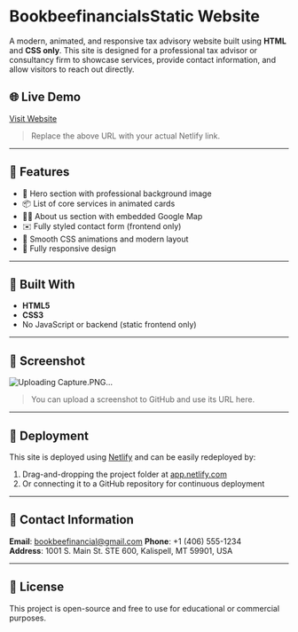 # BookbeefinancialsStatic Website

A modern, animated, and responsive tax advisory website built using **HTML** and **CSS only**. This site is designed for a professional tax advisor or consultancy firm to showcase services, provide contact information, and allow visitors to reach out directly.

## 🌐 Live Demo

[Visit Website](https://bookbeefinancials.netlify.app/)

> Replace the above URL with your actual Netlify link.

---

## 📁 Features

- 🎯 Hero section with professional background image
- 📦 List of core services in animated cards
- 🧑‍💼 About us section with embedded Google Map
- ✉️ Fully styled contact form (frontend only)
- 🎨 Smooth CSS animations and modern layout
- 📱 Fully responsive design

---

## 🔧 Built With

- **HTML5**
- **CSS3**
- No JavaScript or backend (static frontend only)

---

## 📸 Screenshot

![Uploading Capture.PNG…]()


> You can upload a screenshot to GitHub and use its URL here.

---

## 🚀 Deployment

This site is deployed using [Netlify](https://www.netlify.com/) and can be easily redeployed by:

1. Drag-and-dropping the project folder at [app.netlify.com](https://app.netlify.com)
2. Or connecting it to a GitHub repository for continuous deployment

---

## 📍 Contact Information

**Email**: bookbeefinancial@gmail.com
**Phone**: +1 (406) 555-1234  
**Address**: 1001 S. Main St. STE 600, Kalispell, MT 59901, USA  

---

## 📄 License

This project is open-source and free to use for educational or commercial purposes.
